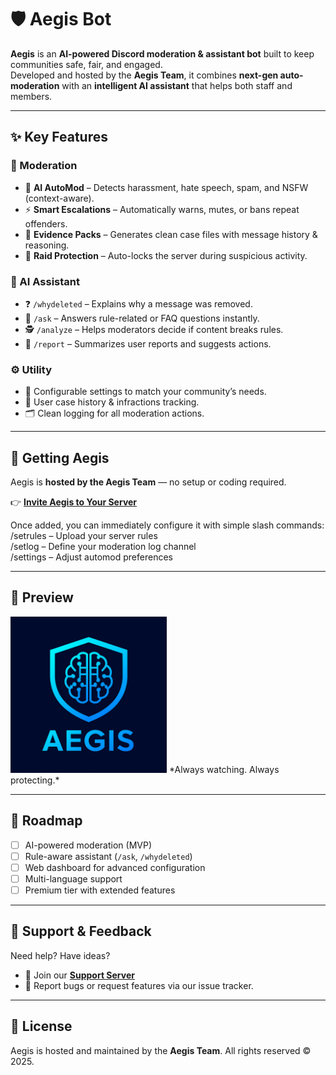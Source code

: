 # 🛡️ Aegis Bot

**Aegis** is an **AI-powered Discord moderation & assistant bot** built to keep communities safe, fair, and engaged.  
Developed and hosted by the **Aegis Team**, it combines **next-gen auto-moderation** with an **intelligent AI assistant** that helps both staff and members.

---

## ✨ Key Features

### 🔹 Moderation
- 🚫 **AI AutoMod** – Detects harassment, hate speech, spam, and NSFW (context-aware).  
- ⚡ **Smart Escalations** – Automatically warns, mutes, or bans repeat offenders.  
- 📂 **Evidence Packs** – Generates clean case files with message history & reasoning.  
- 🛑 **Raid Protection** – Auto-locks the server during suspicious activity.  

### 🤖 AI Assistant
- ❓ `/whydeleted` – Explains why a message was removed.  
- 📖 `/ask` – Answers rule-related or FAQ questions instantly.  
- 🕵️ `/analyze` – Helps moderators decide if content breaks rules.  
- 📝 `/report` – Summarizes user reports and suggests actions.  

### ⚙️ Utility
- 🔧 Configurable settings to match your community’s needs.  
- 📜 User case history & infractions tracking.  
- 🗂️ Clean logging for all moderation actions.  

---

## 🚀 Getting Aegis

Aegis is **hosted by the Aegis Team** — no setup or coding required.  

👉 **[Invite Aegis to Your Server](https://your-invite-link-here.com)**  

Once added, you can immediately configure it with simple slash commands:  
/setrules – Upload your server rules  
/setlog – Define your moderation log channel  
/settings – Adjust automod preferences  

---

## 📸 Preview

<img src="./resourcess/aegis.png" width="250" height="250">
*Always watching. Always protecting.*

---

## 📌 Roadmap

* [ ] AI-powered moderation (MVP)
* [ ] Rule-aware assistant (`/ask`, `/whydeleted`)
* [ ] Web dashboard for advanced configuration
* [ ] Multi-language support
* [ ] Premium tier with extended features

---

## 🤝 Support & Feedback

Need help? Have ideas?

* 📨 Join our **[Support Server](https://discord.gg/your-support-invite)**
* 🐛 Report bugs or request features via our issue tracker.

---

## 📜 License

Aegis is hosted and maintained by the **Aegis Team**.
All rights reserved © 2025.
